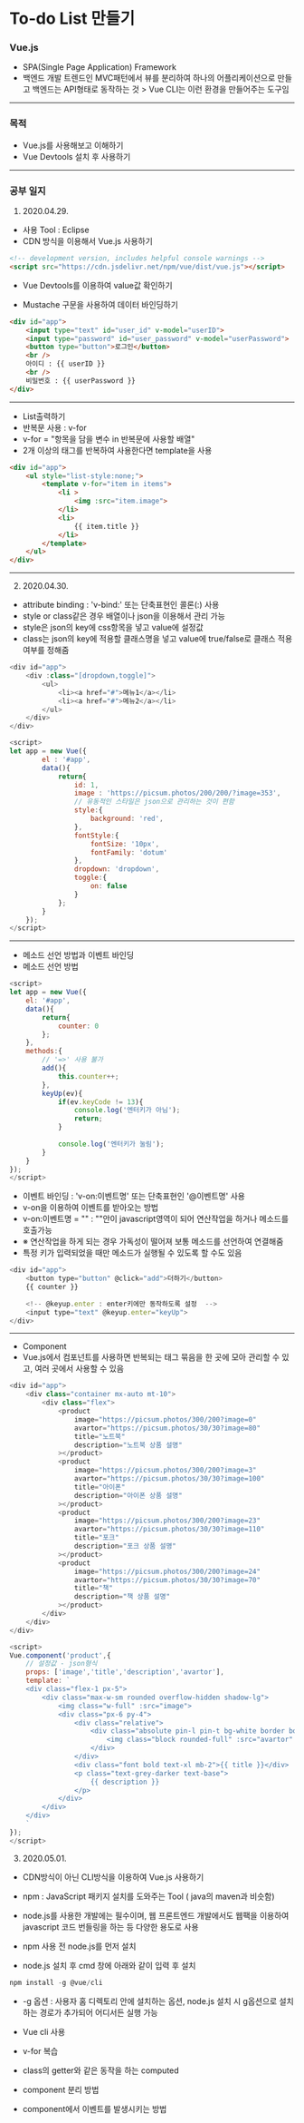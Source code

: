 # To-do List 만들기

### Vue.js
- SPA(Single Page Application) Framework
- 백엔드 개발 트렌드인 MVC패턴에서 뷰를 분리하여 하나의 어플리케이션으로 만들고 백엔드는 API형태로 동작하는 것 > Vue CLI는 이런 환경을 만들어주는 도구임

* * *

### 목적
- Vue.js를 사용해보고 이해하기
- Vue Devtools 설치 후 사용하기

* * *

### 공부 일지
1. 2020.04.29.
- 사용 Tool : Eclipse
- CDN 방식을 이용해서 Vue.js 사용하기
```html
<!-- development version, includes helpful console warnings -->
<script src="https://cdn.jsdelivr.net/npm/vue/dist/vue.js"></script>
```
- Vue Devtools를 이용하여 value값 확인하기

- Mustache 구문을 사용하여 데이터 바인딩하기
```html
<div id="app">
	<input type="text" id="user_id" v-model="userID">
	<input type="password" id="user_password" v-model="userPassword">
	<button type="button">로그인</button>
	<br />
	아이디 : {{ userID }}
	<br />
	비밀번호 : {{ userPassword }}
</div>
```
* * *
- List출력하기
- 반복문 사용 : v-for
- v-for = "항목을 담을 변수 in 반복문에 사용할 배열"
- 2개 이상의 태그를 반복하여 사용한다면 template을 사용
```html
<div id="app">
	<ul style="list-style:none;">
		<template v-for="item in items">
			<li >
				<img :src="item.image">
			</li>
			<li>
				{{ item.title }}
			</li>
		</template>
	</ul>
</div>
```
* * *
2. 2020.04.30.
- attribute binding : 'v-bind:' 또는 단축표현인 콜론(:) 사용
- style or  class같은 경우 배열이나 json을 이용해서 관리 가능
- style은 json의 key에 css항목을 넣고 value에 설정값
- class는 json의 key에 적용할 클래스명을 넣고 value에 true/false로 클래스 적용여부를 정해줌

```javascript
<div id="app">
	<div :class="[dropdown,toggle]">
		<ul>
			<li><a href="#">메뉴1</a></li>
			<li><a href="#">메뉴2</a></li>
		</ul>
	</div>
</div>
```
```javascript
<script>
let app = new Vue({
		el : '#app',
		data(){
			return{
				id: 1,
				image : 'https://picsum.photos/200/200/?image=353',
				// 유동적인 스타일은 json으로 관리하는 것이 편함
				style:{
					background: 'red',
				},
				fontStyle:{
					fontSize: '10px',
					fontFamily: 'dotum'
				},
				dropdown: 'dropdown',
				toggle:{
					on: false
				}
			};
		}
	});
</script>
```
* * *
- 메소드 선언 방법과 이벤트 바인딩
- 메소드 선언 방법
```javascript
<script>
let app = new Vue({
	el: '#app',
	data(){
		return{
			counter: 0
		};
	},
	methods:{
		// '=>' 사용 불가
		add(){
			this.counter++;
		},
		keyUp(ev){
			if(ev.keyCode != 13){
				console.log('엔터키가 아님');
				return;
			}
			
			console.log('엔터키가 눌림');
		}
	}
});
</script>
```
- 이벤트 바인딩 : 'v-on:이벤트명' 또는 단축표현인 '@이벤트명' 사용
- v-on을 이용하여 이벤트를 받아오는 방법
- v-on:이벤트명 = "" : ""안이 javascript영역이 되어 연산작업을 하거나 메소드를 호출가능
- ※ 연산작업을 하게 되는 경우 가독성이 떨어져 보통 메소드를 선언하여 연결해줌
- 특정 키가 입력되었을 때만 메소드가 실행될 수 있도록 할 수도 있음
```javascript
<div id="app">
	<button type="button" @click="add">더하기</button>
	{{ counter }}
	
	<!-- @keyup.enter : enter키에만 동작하도록 설정  -->
	<input type="text" @keyup.enter="keyUp">
</div>
```

* * *
- Component
- Vue.js에서 컴포넌트를 사용하면 반복되는 태그 묶음을 한 곳에 모아 관리할 수 있고, 여러 곳에서 사용할 수 있음
```javascript
<div id="app">
	<div class="container mx-auto mt-10">
		<div class="flex">
			<product
				image="https://picsum.photos/300/200?image=0"
				avartor="https://picsum.photos/30/30?image=80"
				title="노트북"
				description="노트북 상품 설명"
			></product>
			<product
				image="https://picsum.photos/300/200?image=3"
				avartor="https://picsum.photos/30/30?image=100"
				title="아이폰"
				description="아이폰 상품 설명"
			></product>
			<product
				image="https://picsum.photos/300/200?image=23"
				avartor="https://picsum.photos/30/30?image=110"
				title="포크"
				description="포크 상품 설명"
			></product>
			<product
				image="https://picsum.photos/300/200?image=24"
				avartor="https://picsum.photos/30/30?image=70"
				title="책"
				description="책 상품 설명"
			></product>
		</div>
	</div>
</div>
```
```javascript
<script>
Vue.component('product',{
	// 설정값 - json형식
	props: ['image','title','description','avartor'],
	template: `
	<div class="flex-1 px-5">
		<div class="max-w-sm rounded overflow-hidden shadow-lg">
			<img class="w-full" :src="image">
			<div class="px-6 py-4">
				<div class="relative">
					<div class="absolute pin-l pin-t bg-white border border-pear-dark rounded-full" style="...">
						<img class="block rounded-full" :src="avartor" width="30">
					</div>
				</div>
				<div class="font bold text-xl mb-2">{{ title }}</div>
				<p class="text-grey-darker text-base">
					{{ description }}
				</p>
			</div>
		</div>
	</div>
	`
});
</script>
```

3. 2020.05.01.
- CDN방식이 아닌 CLI방식을 이용하여 Vue.js 사용하기

- npm : JavaScript 패키지 설치를 도와주는 Tool ( java의 maven과 비슷함)
- node.js를 사용한 개발에는 필수이며, 웹 프론트엔드 개발에서도 웹팩을 이용하여 javascript 코드 번들링을 하는 등 다양한 용도로 사용
- npm 사용 전 node.js를 먼저 설치

- node.js 설치 후 cmd 창에 아래와 같이 입력 후 설치
```javascript
npm install -g @vue/cli
```
- -g 옵션 : 사용자 홈 디렉토리 안에 설치하는 옵션, node.js 설치 시 g옵션으로 설치하는 경로가 추가되어 어디서든 실행 가능

- Vue cli 사용
- v-for 복습
- class의 getter와 같은 동작을 하는 computed
- component 분리 방법
- component에서 이벤트를 발생시키는 방법

